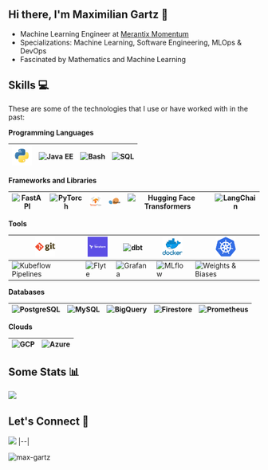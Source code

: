 ## Hi there, I'm Maximilian Gartz 👋

- Machine Learning Engineer at <a href="https://en.merantix-momentum.com/">Merantix Momentum</a>
- Specializations: Machine Learning, Software Engineering, MLOps & DevOps
- Fascinated by Mathematics and Machine Learning

## Skills :computer:

These are some of the technologies that I use or have worked with in the past:

**Programming Languages**

<img title="Python" alt="Python" width="40px" src="https://raw.githubusercontent.com/github/explore/master/topics/python/python.png"/>|<img alt="Java EE" title="Java EE" width="40px" src="https://avatars.githubusercontent.com/u/23086798?s=200&v=4">|<img alt="Bash" title="Bash" width="40px" src="https://upload.wikimedia.org/wikipedia/commons/8/82/Gnu-bash-logo.svg">|<img alt="SQL" title="SQL" width="40px" src="https://upload.wikimedia.org/wikipedia/commons/8/87/Sql_data_base_with_logo.png?20210130181641">
|--|--|--|--|

**Frameworks and Libraries**

<img title="FastAPI" alt="FastAPI" width="40px" src="https://fastapi.tiangolo.com/img/logo-margin/logo-teal.png">|<img title="PyTorch" alt="PyTorch" width="40px" src="https://raw.githubusercontent.com/pytorch/pytorch/master/docs/source/_static/img/pytorch-logo-dark.svg">|<img title="TensorFlow" alt="TensorFlow" width="40px" src="https://raw.githubusercontent.com/github/explore/master/topics/tensorflow/tensorflow.png">|<img title="Scikit-Learn" alt="Scikit Learn" width="40px" src="https://raw.githubusercontent.com/github/explore/master/topics/scikit-learn/scikit-learn.png">|<img title="Hugging Face Transformers" alt="Hugging Face Transformers" width="40px" src="https://huggingface.co/datasets/huggingface/brand-assets/resolve/main/hf-logo.svg">|<img title="LangChain" alt="LangChain" width="40px" src="https://avatars.githubusercontent.com/u/126733545?s=200&v=4">
|--|--|--|--|--|--|

**Tools**

<img title="Git" alt="Git" width="40px" src="https://raw.githubusercontent.com/github/explore/master/topics/git/git.png">|<img title="Terraform" alt="Terraform" width="40px" src="https://raw.githubusercontent.com/github/explore/master/topics/terraform/terraform.png">|<img title="dbt" alt="dbt" width="40px" src="https://avatars.githubusercontent.com/u/18339788?s=48&v=4">|<img title="Docker" alt="Docker" width="40px" src="https://raw.githubusercontent.com/github/explore/master/topics/docker/docker.png">|<img title="Kubernetes" alt="Kubernetes" width="40px" src="https://raw.githubusercontent.com/github/explore/master/topics/kubernetes/kubernetes.png">|
|--|--|--|--|--|
<img title="Kubeflow Pipelines" alt="Kubeflow Pipelines" width="40px" src="https://avatars.githubusercontent.com/u/33164907?s=200&v=4">|<img title="Flyte" alt="Flyte" width="40px" src="https://avatars.githubusercontent.com/u/35380635?s=200&v=4">|<img title="Grafana" alt="Grafana" width="40px" src="https://avatars.githubusercontent.com/u/7195757?s=48&v=4">|<img title="MLflow" alt="MLflow" width="40px" src="https://avatars.githubusercontent.com/u/39938107?s=48&v=4">|<img title="Weights & Biases" alt="Weights & Biases" width="40px" src="https://avatars.githubusercontent.com/u/26401354?s=200&v=4">

**Databases**

<img title="PostgreSQL" alt="PostgreSQL" width="40px" src="https://avatars.githubusercontent.com/u/177543?s=200&v=4">|<img title="MySQL" alt="MySQL" width="40px" src="https://avatars.githubusercontent.com/u/2452804?s=200&v=4">|<img title="BigQuery" alt="BigQuery" width="40px" src="https://www.vectorlogo.zone/logos/google_bigquery/google_bigquery-ar21.svg">|<img title="Firestore" alt="Firestore" width="40px" src="https://firebase.google.com/static/images/brand-guidelines/lockup_realtime-database.png">|<img title="Prometheus" alt="Prometheus" width="40px" src="https://avatars.githubusercontent.com/u/3380462?s=200&v=4">
|--|--|--|--|--|

**Clouds**

<img title="GCP" alt="GCP" width="40px" src="https://avatars.githubusercontent.com/u/2810941?s=200&v=4">|<img title="Azure" alt="Azure" width="40px" src="https://avatars.githubusercontent.com/u/6844498?s=200&v=4">
|--|--|

## Some Stats :bar_chart:

<img src="https://github-readme-stats.vercel.app/api?username=max-gartz&show_icons=true&theme=radical&include_all_commits=true">

## Let's Connect :handshake:

<a href="https://www.linkedin.com/in/maximilian-gartz-a94380192/"><img src="https://cdn2.iconfinder.com/data/icons/social-media-2285/512/1_Linkedin_unofficial_colored_svg-128.png" width="40"></a>
|--|

<!-- Profile Views -->

<img src="https://komarev.com/ghpvc/?username=max-gartz&label=Profile%20views&color=0e75b6&style=flat" alt="max-gartz" height=21px/>

